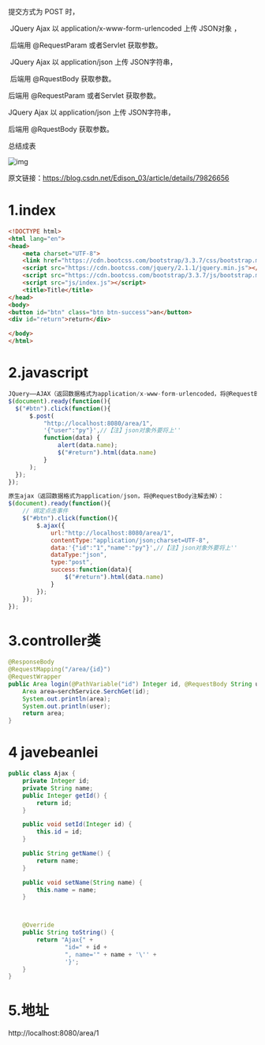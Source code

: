 提交方式为 POST 时，

​	JQuery Ajax 以 application/x-www-form-urlencoded 上传 JSON对象 ，

​			后端用 @RequestParam 或者Servlet 获取参数。

​	JQuery Ajax 以 application/json 上传 JSON字符串，

​			后端用 @RquestBody 获取参数。

后端用 @RequestParam 或者Servlet 获取参数。

JQuery Ajax 以 application/json 上传 JSON字符串，

后端用 @RquestBody 获取参数。

总结成表 

![img](https://img-blog.csdn.net/20180405152713112)


原文链接：https://blog.csdn.net/Edison_03/article/details/79826656





# 1.index

```html
<!DOCTYPE html>
<html lang="en">
<head>
    <meta charset="UTF-8">
    <link href="https://cdn.bootcss.com/bootstrap/3.3.7/css/bootstrap.min.css" rel="stylesheet">
    <script src="https://cdn.bootcss.com/jquery/2.1.1/jquery.min.js"></script>
    <script src="https://cdn.bootcss.com/bootstrap/3.3.7/js/bootstrap.min.js"></script>
    <script src="js/index.js"></script>
    <title>Title</title>
</head>
<body>
<button id="btn" class="btn btn-success">an</button>
<div id="return">return</div>

</body>
</html>
```

# 2.javascript



```javascript
JQuery——AJAX（返回数据格式为application/x-www-form-urlencoded，将@RequestBody注解去掉）：
$(document).ready(function(){
  $("#btn").click(function(){
      $.post(
          "http://localhost:8080/area/1",
          '{"user":"py"}',//【注】json对象外要将上''
          function(data) {
              alert(data.name);
              $("#return").html(data.name)
          }
      );
  });
});

原生ajax（返回数据格式为application/json，将@RequestBody注解去掉）：
$(document).ready(function(){
    // 绑定点击事件
    $("#btn").click(function(){
        $.ajax({
            url:"http://localhost:8080/area/1",
            contentType:"application/json;charset=UTF-8",
            data:'{"id":"1","name":"py"}',//【注】json对象外要将上''
            dataType:"json",
            type:"post",
            success:function(data){
                $("#return").html(data.name)
            }
        });
    });
});
```


# 3.controller类

```java
@ResponseBody
@RequestMapping("/area/{id}")
@RequestWrapper
public Area login(@PathVariable("id") Integer id, @RequestBody String user){
    Area area=serchService.SerchGet(id);
    System.out.println(area);
    System.out.println(user);
    return area;
}
```

# 4 javebeanlei

```java
public class Ajax {
    private Integer id;
    private String name;
    public Integer getId() {
        return id;
    }

    public void setId(Integer id) {
        this.id = id;
    }

    public String getName() {
        return name;
    }

    public void setName(String name) {
        this.name = name;
    }



    @Override
    public String toString() {
        return "Ajax{" +
                "id=" + id +
                ", name='" + name + '\'' +
                '}';
    }
}

```



# 5.地址

http://localhost:8080/area/1

